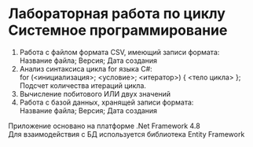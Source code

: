 # Лабораторная работа по циклу Системное программирование
1. Работа с файлом формата CSV, имеющий записи формата:   
   Название файла; Версия; Дата создания   
2. Анализ синтаксиса цикла for языка C#:   
   for (<инициализация>; <условие>; <итератор>) { <тело цикла> };   
   Подсчет количества итераций цикла.   
3. Вычисление побитового ИЛИ двух значений   
4. Работа с базой данных, хранящей записи формата:   
   Название файла; Версия; Дата создания  
      
Приложение основано на платформе .Net Framework 4.8   
Для взаимодействия с БД используется библиотека Entity Framework   
